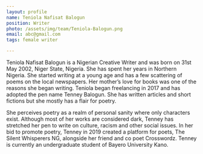 ```yaml
---
layout: profile
name: Teniola Nafisat Balogun
position: Writer
photo: /assets/img/team/Teniola-Balogun.png
email: abc@gmail.com
tags: female writer

---
```

Teniola Nafisat Balogun is a Nigerian Creative Writer and was born on 31st May 2002, Niger State, Nigeria. She has spent her years in Northern Nigeria.  She started writing at a young age and has a few scattering of poems on the local newspapers. Her mother’s love for books was one of the reasons she began writing. Teniola began freelancing in 2017 and has adopted the pen name Tenney Balogun. She has written articles and short fictions but she mostly has a flair for poetry.

She perceives poetry as a realm of personal sanity where only characters exist. Although most of her works are considered dark, Tenney has stretched her pen to write on culture, racism and other social issues.  In her bid to promote poetry, Tenney in 2019 created a platform for poets, The Silent Whisperers NG, alongside her friend and co poet Crosswordz. Tenney is currently an undergraduate student of Bayero University Kano.
